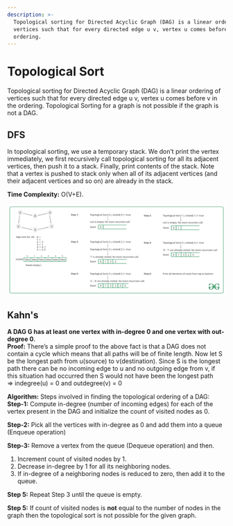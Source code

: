 ```yaml
---
description: >-
  Topological sorting for Directed Acyclic Graph (DAG) is a linear ordering of
  vertices such that for every directed edge u v, vertex u comes before v in the
  ordering.
---
```


# Topological Sort

Topological sorting for Directed Acyclic Graph \(DAG\) is a linear ordering of vertices such that for every directed edge u v, vertex u comes before v in the ordering. Topological Sorting for a graph is not possible if the graph is not a DAG.

## DFS

In topological sorting, we use a temporary stack. We don’t print the vertex immediately, we first recursively call topological sorting for all its adjacent vertices, then push it to a stack. Finally, print contents of the stack. Note that a vertex is pushed to stack only when all of its adjacent vertices \(and their adjacent vertices and so on\) are already in the stack. 

 **Time Complexity:** O\(V+E\). 

![illustration of DFS in topological sorting](../../.gitbook/assets/image.png)

## Kahn's



**A DAG G has at least one vertex with in-degree 0 and one vertex with out-degree 0**.  
 **Proof:** There’s a simple proof to the above fact is that a DAG does not contain a cycle which means that all paths will be of finite length. Now let S be the longest path from u\(source\) to v\(destination\). Since S is the longest path there can be no incoming edge to u and no outgoing edge from v, if this situation had occurred then S would not have been the longest path  
 =&gt; indegree\(u\) = 0 and outdegree\(v\) = 0

**Algorithm:** Steps involved in finding the topological ordering of a DAG:  
**Step-1:** Compute in-degree \(number of incoming edges\) for each of the vertex present in the DAG and initialize the count of visited nodes as 0.

**Step-2:** Pick all the vertices with in-degree as 0 and add them into a queue \(Enqueue operation\)

**Step-3:** Remove a vertex from the queue \(Dequeue operation\) and then.

1. Increment count of visited nodes by 1.
2. Decrease in-degree by 1 for all its neighboring nodes.
3. If in-degree of a neighboring nodes is reduced to zero, then add it to the queue.

**Step 5:** Repeat Step 3 until the queue is empty.

**Step 5:** If count of visited nodes is **not** equal to the number of nodes in the graph then the topological sort is not possible for the given graph.

